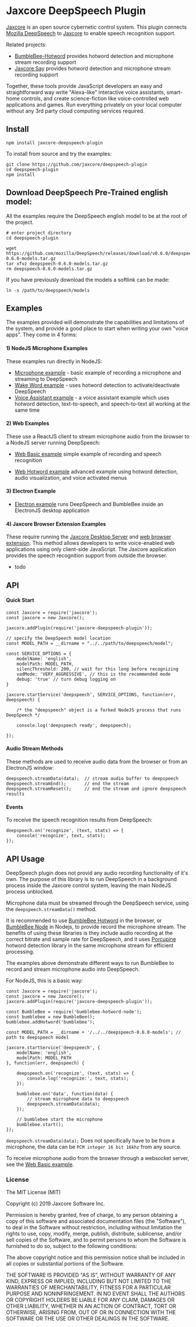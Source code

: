 Jaxcore DeepSpeech Plugin
=======

[Jaxcore](https://github.com/jaxcore/jaxcore) is an open source cybernetic control system.
This plugin connects [Mozilla DeepSpeech](https://github.com/mozilla/DeepSpeech)
to [Jaxcore](https://github.com/jaxcore/jaxcore) to enable speech recognition support.

Related projects:

- [BumbleBee-Hotword](https://github.com/jaxcore/bumblebee-hotword) provides hotword detection and microphone stream recording support
- [Jaxcore Say](https://github.com/jaxcore/jaxcore-say) provides hotword detection and microphone stream recording support

Together, these tools provide JavaScript developers an easy and straightforward way write "Alexa-like" interactive voice assistants, smart-home controls, and create science-fiction like voice-controlled web applications and games.
Run everything privately on your local computer without any 3rd party cloud computing services required.

## Install

```
npm install jaxcore-deepspeech-plugin
```

To install from source and try the examples:

```
git clone https://github.com/jaxcore/deepspeech-plugin
cd deepspeech-plugin
npm install
```

## Download DeepSpeech Pre-Trained english model:

All the examples require the DeepSpeech english model to be at the root of the project.

```
# enter project directory
cd deepspeech-plugin

wget https://github.com/mozilla/DeepSpeech/releases/download/v0.6.0/deepspeech-0.6.0-models.tar.gz
tar xfvz deepspeech-0.6.0-models.tar.gz
rm deepspeech-0.6.0-models.tar.gz
```

If you have previously download the models a softlink can be made:

```
ln -s /path/to/deepspeech/models
```

## Examples

The examples provided will demonstrate the capabilities and limitations of the system, and provide a good place to start when writing your own "voice apps".  They come in 4 forms:

#### 1) NodeJS Microphone Examples

These examples run directly in NodeJS:

- [Microphone example](https://github.com/jaxcore/deepspeech-plugin/tree/master/examples/node-microphone) - basic example of recording a microphone and streaming to DeepSpeech
- [Wake Word example](https://github.com/jaxcore/deepspeech-plugin/tree/master/examples/node-wakeword) - uses hotword detection to activate/deactivate DeepSpeech
- [Voice Assistant example](https://github.com/jaxcore/deepspeech-plugin/tree/master/examples/node-voiceassistant) - a voice assistant example which uses hotword detection, text-to-speech, and speech-to-text all working at the same time

#### 2) Web Examples

These use a ReactJS client to stream microphone audio from the browser to a NodeJS server running DeepSpeech:

- [Web Basic example](https://github.com/jaxcore/deepspeech-plugin/tree/master/examples/web-basic-example) simple example of recording and speech recognition


- [Web Hotword example](https://github.com/jaxcore/deepspeech-plugin/tree/master/examples/web-hotword-example) advanced example using hotword detection, audio visualization, and voice activated menus

#### 3) Electron Example

- [Electron example](https://github.com/jaxcore/deepspeech-plugin/tree/master/examples/electron-example) runs DeepSpeech and BumbleBee inside an ElectronJS desktop application

#### 4) Jaxcore Browser Extension Examples

These require running the [Jaxcore Desktop Server]() and [web browser extension]().  This method allows developers to write voice-enabled web applications using only client-side JavaScript.  The Jaxcore application provides the speech recognition support from outside the browser.

- todo


## API

#### Quick Start

```
const Jaxcore = require('jaxcore');
const jaxcore = new Jaxcore();

jaxcore.addPlugin(require('jaxcore-deepspeech-plugin'));

// specify the DeepSpeech model location
const MODEL_PATH = __dirname + "../../path/to/deepspeech/model";

const SERVICE_OPTIONS = {
	modelName: 'english',
	modelPath: MODEL_PATH,
	silencThreshold: 200, // wait for this long before recognizing
	vadMode: 'VERY_AGGRESSIVE', // this is the recommended mode
	debug: 'true' // turn debug logging on
}

jaxcore.startService('deepspeech', SERVICE_OPTIONS, function(err, deepspeech) {

	/* the "deepspeech" object is a forked NodeJS process that runs DeepSpeech */

	console.log('deepspeech ready', deepspeech);

});
```

#### Audio Stream Methods

These methods are used to receive audio data from the browser or from an ElectronJS window:

```
deepspeech.streamData(data);  // stream audio buffer to deepspeech
deepspeech.streamEnd();       // end the stream
deepspeech.streamReset();     // end the stream and ignore deepspeech results
```

#### Events

To receive the speech recognition results from DeepSpeech:

```
deepspeech.on('recognize', (text, stats) => {
    console('recognize', text, stats);
});
```

## API Usage

DeepSpeech plugin does not provid any audio recording functionality of it's own.  The purpose of this library is to run DeepSpeech in a background process inside the Jaxcore control system, leaving the main NodeJS process unblocked.

Microphone data must be streamed through the DeepSpeech service, using the `deepspeech.streamData()` method.

It is recommended to use [BumbleBee Hotword]() in the browser, or [BumbleBee Node]() in Nodejs, to provide record the microphone stream.  The benefits of using these libraries is they include audio recording at the correct bitrate and sample rate for DeepSpeech, and it uses [Porcupine](https://github.com/Picovoice/Porcupine) hotword detection library in the same microphone stream for efficient processing.

The examples above demonstrate different ways to run BumbleBee to record and stream microphone audio into DeepSpeech.

For NodeJS, this is a basic way:

```
const Jaxcore = require('jaxcore');
const jaxcore = new Jaxcore();
jaxcore.addPlugin(require('jaxcore-deepspeech-plugin'));

const BumbleBee = require('bumblebee-hotword-node');
const bumblebee = new BumbleBee();
bumblebee.addHotword('bumblebee');

const MODEL_PATH = __dirname + '/../../deepspeech-0.6.0-models'; // path to deepspeech model

jaxcore.startService('deepspeech', {
	modelName: 'english',
	modelPath: MODEL_PATH
}, function(err, deepspeech) {
	
	deepspeech.on('recognize', (text, stats) => {
		console.log('recognize:', text, stats);
	});
	
	bumblebee.on('data', function(data) {
		// stream microphone data to deepspeech
		deepspeech.streamData(data);
	});
	
	// bumblebee start the microphone
	bumblebee.start();
});
```

`deepspeech.streamData(data);` Does not specifically have to be from a microphone, the data can be `PCM integer 16 bit 16khz` from any source.

To receive microphone audio from the browser through a websocket server, see the [Web Basic example](https://github.com/jaxcore/deepspeech-plugin/tree/master/examples/web-basic-example).


### License

The MIT License (MIT)

Copyright (c) 2019 Jaxcore Software Inc.

Permission is hereby granted, free of charge, to any person obtaining a copy
of this software and associated documentation files (the "Software"), to deal
in the Software without restriction, including without limitation the rights
to use, copy, modify, merge, publish, distribute, sublicense, and/or sell
copies of the Software, and to permit persons to whom the Software is
furnished to do so, subject to the following conditions:

The above copyright notice and this permission notice shall be included in all
copies or substantial portions of the Software.

THE SOFTWARE IS PROVIDED "AS IS", WITHOUT WARRANTY OF ANY KIND, EXPRESS OR
IMPLIED, INCLUDING BUT NOT LIMITED TO THE WARRANTIES OF MERCHANTABILITY,
FITNESS FOR A PARTICULAR PURPOSE AND NONINFRINGEMENT. IN NO EVENT SHALL THE
AUTHORS OR COPYRIGHT HOLDERS BE LIABLE FOR ANY CLAIM, DAMAGES OR OTHER
LIABILITY, WHETHER IN AN ACTION OF CONTRACT, TORT OR OTHERWISE, ARISING FROM,
OUT OF OR IN CONNECTION WITH THE SOFTWARE OR THE USE OR OTHER DEALINGS IN THE
SOFTWARE.